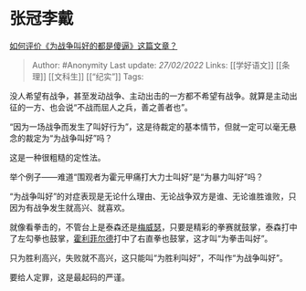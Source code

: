 # 张冠李戴
[如何评价《为战争叫好的都是傻逼》这篇文章？](https://www.zhihu.com/question/518532038/answer/2364600141)

> Author: #Anonymity 
Last update: *27/02/2022* 
Links: [[学好语文]] [[条理]] [[文科生]] [[“纪实”]]
Tags: 

没人希望有战争，甚至发动战争、主动出击的一方都不希望有战争。就算是主动出征的一方、也会说“不战而屈人之兵，善之善者也”。

“因为一场战争而发生了叫好行为”，这是待裁定的基本情节，但就一定可以毫无悬念的裁定为“为战争叫好”吗？

这是一种很粗糙的定性法。

举个例子——难道“围观者为霍元甲痛打大力士叫好”是“为暴力叫好”吗？

“为战争叫好”的对症表现是无论什么理由、无论战争双方是谁、无论谁胜谁败，只因为有战争发生就高兴、就喜欢。

就像看拳击的，不管台上是泰森还是[梅威瑟](https://www.zhihu.com/search?q=%E6%A2%85%E5%A8%81%E7%91%9F&search_source=Entity&hybrid_search_source=Entity&hybrid_search_extra=%7B%22sourceType%22%3A%22answer%22%2C%22sourceId%22%3A2364600141%7D)，只要是精彩的拳赛就鼓掌，泰森打中了左勾拳也鼓掌，[霍利菲尔德](https://www.zhihu.com/search?q=%E9%9C%8D%E5%88%A9%E8%8F%B2%E5%B0%94%E5%BE%B7&search_source=Entity&hybrid_search_source=Entity&hybrid_search_extra=%7B%22sourceType%22%3A%22answer%22%2C%22sourceId%22%3A2364600141%7D)打中了右直拳也鼓掌，这才叫“为拳击叫好”。

只为胜利高兴，失败就不高兴，这只能叫“为胜利叫好”，不叫作“为战争叫好”。

要给人定罪，这是最起码的严谨。


